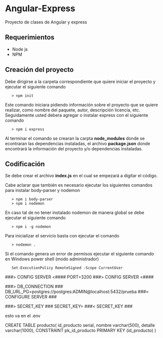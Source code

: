 # Angular-Express
Proyecto de clases de Angular y express

## Requerimientos

- Node js
- NPM

## Creación del proyecto



Debe dirigirse a la carpeta correspondiente que quiere iniciar el proyecto y ejecutar el siguiente comando

```
   > npm init
```

Este comando iniciara pidiendo información sobre el proyecto que se quiere realizar, como nombre del paquete, autor, descripción licencia, etc. Seguidamente usted debera agregar o instalar express con el siguiente comando


```
   > npm i express
```

Al terminar el comando se crearan la carpta **node_modules** donde se econtraran las dependencias instaladas, el archivo **package.json** donde encontrará la información del proyecto y/o dependencias instaladas.

## Codificación

Se debe crear el archivo **index.js** en el cual se empezará a digitar el código.

Cabe aclarar que también es necesario ejecutar los siguientes comandos para instalar body-parser y nodemon


```
   > npm i body-parser
   > npm i nodemon
```

En caso tal de no tener instalado nodemon de manera global se debe ejecutar el siguiente comando

``` 
   > npm i -g nodemon
```

Para inicializar el servicio basta con ejecutar el comando 

``` 
   > nodemon .
```

Si el comando genera un error de permisos ejecutar el siguiente comando en Windows power shell (modo administrador) 


```
   Set-ExecutionPolicy RemoteSigned -Scope CurrentUser
```

###> CONFIG SERVER <####
PORT=3200
###> CONFIG SERVER <####

###> DB_CONNECTION ### 
DB_URL_PG=postgres://postgres:ADMIN@localhost:5432/prueba
###< CONFIGURE SERVER ###

###> SECRET_KEY ###
SECRET_KEY=
###< SECRET_KEY ###

esto va en el .env

CREATE TABLE producto(
	id_producto serial,
	nombre varchar(500),
	detalle varchar(1000),
	CONSTRAINT pk_id_producto PRIMARY KEY (id_producto)
)

 